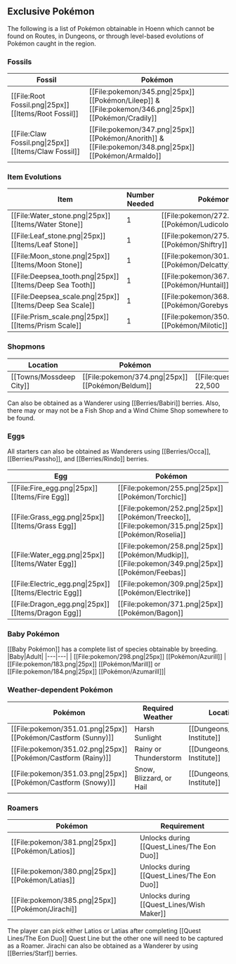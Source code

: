 ## Exclusive Pokémon

The following is a list of Pokémon obtainable in Hoenn which cannot be found on Routes, in Dungeons, or through level-based evolutions of Pokémon caught in the region.

### Fossils
|Fossil|Pokémon|
|---|---|
|[[File:Root Fossil.png\|25px]] [[Items/Root Fossil]]| [[File:pokemon/345.png\|25px]] [[Pokémon/Lileep]] & [[File:pokemon/346.png\|25px]] [[Pokémon/Cradily]]|
|[[File:Claw Fossil.png\|25px]] [[Items/Claw Fossil]]| [[File:pokemon/347.png\|25px]] [[Pokémon/Anorith]] & [[File:pokemon/348.png\|25px]] [[Pokémon/Armaldo]]|

### Item Evolutions
|Item|Number Needed|Pokémon|
|---|---|---|
|[[File:Water_stone.png\|25px]] [[Items/Water Stone]]|1| [[File:pokemon/272.png\|25px]] [[Pokémon/Ludicolo]]
|[[File:Leaf_stone.png\|25px]] [[Items/Leaf Stone]]|1| [[File:pokemon/275.png\|25px]] [[Pokémon/Shiftry]]|
|[[File:Moon_stone.png\|25px]] [[Items/Moon Stone]]|1| [[File:pokemon/301.png\|25px]] [[Pokémon/Delcatty]]
|[[File:Deepsea_tooth.png\|25px]] [[Items/Deep Sea Tooth]]|1| [[File:pokemon/367.png\|25px]] [[Pokémon/Huntail]]
|[[File:Deepsea_scale.png\|25px]] [[Items/Deep Sea Scale]]|1| [[File:pokemon/368.png\|25px]] [[Pokémon/Gorebyss]]|
|[[File:Prism_scale.png\|25px]] [[Items/Prism Scale]]|1| [[File:pokemon/350.png\|25px]] [[Pokémon/Milotic]]

### Shopmons
|Location|Pokémon|Cost|
|---|---|---|
|[[Towns/Mossdeep City]] | [[File:pokemon/374.png\|25px]] [[Pokémon/Beldum]]|[[File:questPoint.svg\|20px]] 22,500|

Can also be obtained as a Wanderer using [[Berries/Babiri]] berries.
Also, there may or may not be a Fish Shop and a Wind Chime Shop somewhere to be found.

### Eggs
All starters can also be obtained as Wanderers using [[Berries/Occa]], [[Berries/Passho]], and [[Berries/Rindo]] berries.

|Egg|Pokémon|
|---|---|
|[[File:Fire_egg.png\|25px]] [[Items/Fire Egg]] | [[File:pokemon/255.png\|25px]] [[Pokémon/Torchic]] |
|[[File:Grass_egg.png\|25px]] [[Items/Grass Egg]] | [[File:pokemon/252.png\|25px]] [[Pokémon/Treecko]], [[File:pokemon/315.png\|25px]] [[Pokémon/Roselia]] |
|[[File:Water_egg.png\|25px]] [[Items/Water Egg]] | [[File:pokemon/258.png\|25px]] [[Pokémon/Mudkip]], [[File:pokemon/349.png\|25px]] [[Pokémon/Feebas]] |
|[[File:Electric_egg.png\|25px]] [[Items/Electric Egg]] | [[File:pokemon/309.png\|25px]] [[Pokémon/Electrike]] |
|[[File:Dragon_egg.png\|25px]] [[Items/Dragon Egg]] | [[File:pokemon/371.png\|25px]] [[Pokémon/Bagon]] |

### Baby Pokémon
[[Baby Pokémon]] has a complete list of species obtainable by breeding.
|Baby|Adult|
|---|---|
| [[File:pokemon/298.png\|25px]] [[Pokémon/Azurill]] | [[File:pokemon/183.png\|25px]] [[Pokémon/Marill]] or  [[File:pokemon/184.png\|25px]] [[Pokémon/Azumarill]]|

### Weather-dependent Pokémon
|Pokémon | Required Weather | Location |
|---|---|---|
| [[File:pokemon/351.01.png\|25px]] [[Pokémon/Castform (Sunny)]] | Harsh Sunlight | [[Dungeons/Weather Institute]] |
| [[File:pokemon/351.02.png\|25px]] [[Pokémon/Castform (Rainy)]] | Rainy or Thunderstorm | [[Dungeons/Weather Institute]] |
| [[File:pokemon/351.03.png\|25px]] [[Pokémon/Castform (Snowy)]] | Snow, Blizzard, or Hail | [[Dungeons/Weather Institute]] |

### Roamers
|Pokémon|Requirement|
|---|---|
| [[File:pokemon/381.png\|25px]] [[Pokémon/Latios]]|Unlocks during [[Quest_Lines/The Eon Duo]]|
| [[File:pokemon/380.png\|25px]] [[Pokémon/Latias]]|Unlocks during [[Quest_Lines/The Eon Duo]]|
| [[File:pokemon/385.png\|25px]] [[Pokémon/Jirachi]]|Unlocks during [[Quest_Lines/Wish Maker]]|

The player can pick either Latios or Latias after completing [[Quest Lines/The Eon Duo]] Quest Line but the other one will need to be captured as a Roamer.
Jirachi can also be obtained as a Wanderer by using [[Berries/Starf]] berries.